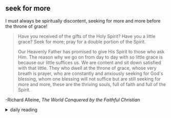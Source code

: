 ## seek for more

I must always be spiritually discontent, seeking for more and more before the throne of grace! 

> Have you received of the gifts of the Holy Spirit? Have you a little grace? Seek for more; pray for a double portion of the Spirit.
>
> Our Heavenly Father has promised to give His Spirit to those who ask Him. The reason why we go on from day to day with so little grace is because our little suffices us. We are content and sit down satisfied with that little. They who dwell at the throne of grace, whose very breath is prayer, who are constantly and anxiously seeking for God's blessing, whom one blessing will not suffice but are still seeking for more and more, these are the thriving souls, full of faith and full of the Spirit.

-Richard Alleine, *The World Conquered by the Faithful Christian*

<details markdown="1">
<summary>daily reading</summary>

| {{ page.date | date: "%B %-d, %Y" }} |
| :-------------: |
| [Josh. 9; Ps. 140–141; Jer. 3; Matt. 17]({% link _Bible/Bible-year-1.md %}) |
| [BC 16-17; HC 45-49; CD II: Art. 8-9]({% link _three_forms/three-forms-month-1.md %}) |
| [The Nicene Creed](https://threeforms.org/the-nicene-creed/) |

</details>